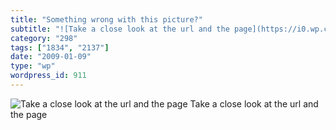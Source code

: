 ```yaml
---
title: "Something wrong with this picture?"
subtitle: "![Take a close look at the url and the page](https://i0.wp.com/s3.media.squarespace.com/production/1..."
category: "298"
tags: ["1834", "2137"]
date: "2009-01-09"
type: "wp"
wordpress_id: 911
---
```

![Take a close look at the url and the page](https://i0.wp.com/s3.media.squarespace.com/production/1075723/12829350/wp-content/uploads/2009/01/picture-1-300x97.jpg?resize=300%2C97) Take a close look at the url and the page